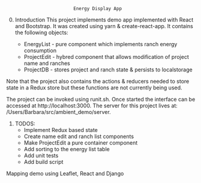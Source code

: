                              Energy Display App

0) Introduction
This project implements demo app implemented with React
and Bootstrap. It was created using yarn & create-react-app. It contains 
the following objects:

   - EnergyList - pure component which implements ranch energy consumption
   - ProjectEdit - hybred component that allows modification of project name and ranches
   - ProjectDB - stores project and ranch state & persists to localstorage

Note that the project also contains the actions & reducers needed to store state
in a Redux store but these functions are not currently being used.

The project can be invoked using runit.sh. Once started the interface can be
accessed at http://localhost:3000. The server for this project lives
at: /Users/Barbara/src/ambient_demo/server.



1) TODOS:
   - Implement Redux based state
   - Create name edit and ranch list components
   - Make ProjectEdit a pure container component
   - Add sorting to the energy list table
   - Add unit tests
   - Add build script


Mapping demo using Leaflet, React and Django
